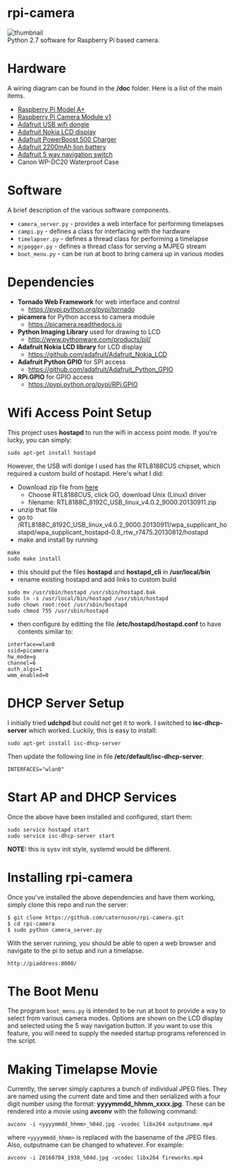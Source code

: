# rpi-camera
![thumbnail](http://caternuson.github.io/rpi-camera/static/rpi-camera-thumb.jpg)<br/>
Python 2.7 software for Raspberry Pi based camera.

# Hardware
A wiring diagram can be found in the **/doc** folder. Here is a list of the
main items.
* [Raspberry Pi Model A+](https://www.raspberrypi.org/products/model-a-plus/)
* [Raspberry Pi Camera Module v1](https://www.raspberrypi.org/products/camera-module/)
* [Adafruit USB wifi dongle](https://www.adafruit.com/products/814)
* [Adafruit Nokia LCD display](https://www.adafruit.com/products/338)
* [Adafruit PowerBoost 500 Charger](https://www.adafruit.com/products/1944)
* [Adafruit 2200mAh lion battery](https://www.adafruit.com/products/1781)
* [Adafruit 5 way navigation switch](https://www.adafruit.com/products/504)
* Canon WP-DC20 Waterproof Case

# Software
A brief description of the various software components.
* ```camera_server.py``` - provides a web interface for performing timelapses
* ```campi.py``` - defines a class for interfacing with the hardware
* ```timelapser.py``` - defines a thread class for performing a timelapse
* ```mjpegger.py``` - defines a thread class for serving a MJPEG stream
* ```boot_menu.py``` - can be run at boot to bring camera up in various modes

# Dependencies
* **Tornado Web Framework** for web interface and control
    * https://pypi.python.org/pypi/tornado
* **picamera** for Python access to camera module
    * https://picamera.readthedocs.io
* **Python Imaging Library** used for drawing to LCD
    * http://www.pythonware.com/products/pil/
* **Adafruit Nokia LCD library** for LCD display
    * https://github.com/adafruit/Adafruit_Nokia_LCD
* **Adafruit Python GPIO** for SPI access
    * https://github.com/adafruit/Adafruit_Python_GPIO
* **RPi.GPIO** for GPIO access
    * https://pypi.python.org/pypi/RPi.GPIO

# Wifi Access Point Setup
This project uses **hostapd** to run the wifi in access point mode. If you're
lucky, you can simply:
```
sudo apt-get install hostapd
```
However, the USB wifi donlge I used has the RTL8188CUS chipset, which required a custom
build of hostapd. Here's what I did:
* Download zip file from [here](http://www.realtek.com.tw/downloads/downloadsView.aspx?Langid=1&PNid=21&PFid=48&Level=5&Conn=4&DownTypeID=3&GetDown=false)
    * Choose RTL8188CUS, click GO, download Unix (Linux) driver
    * filename: RTL8188C_8192C_USB_linux_v4.0.2_9000.20130911.zip
* unzip that file
* go to  /RTL8188C_8192C_USB_linux_v4.0.2_9000.20130911/wpa_supplicant_hostapd/wpa_supplicant_hostapd-0.8_rtw_r7475.20130812/hostapd
* make and install by running
```
make
sudo make install
```
* this should put the files **hostapd** and **hostapd_cli** in **/usr/local/bin**
* rename existing hostapd and add links to custom build
```
sudo mv /usr/sbin/hostapd /usr/sbin/hostapd.bak 
sudo ln -s /usr/local/bin/hostapd /usr/sbin/hostapd 
sudo chown root:root /usr/sbin/hostapd 
sudo chmod 755 /usr/sbin/hostapd
```
* then configure by editting the file **/etc/hostapd/hostapd.conf** to have
contents similar to:
```
interface=wlan0
ssid=picamera
hw_mode=g
channel=6
auth_algs=1
wmm_enabled=0
```

# DHCP Server Setup
I initially tried **udchpd** but could not get it to work. I switched to
**isc-dhcp-server** which worked. Luckily, this is easy to install:
```
sudo apt-get install isc-dhcp-server
```
Then update the following line in file **/etc/default/isc-dhcp-server**:
```
INTERFACES="wlan0"
```

# Start AP and DHCP Services
Once the above have been installed and configured, start them:
```
sudo service hostapd start
sudo service isc-dhcp-server start
```
**NOTE:** this is sysv init style, systemd would be different.

# Installing rpi-camera
Once you've installed the above dependencies and have them working,
simply clone this repo and run the server:
```
$ git clone https://github.com/caternuson/rpi-camera.git
$ cd rpi-camera
$ sudo python camera_server.py
```
With the server running, you should be able to open a web browser and navigate
to the pi to setup and run a timelapse.
```
http://piaddress:8080/
```
# The Boot Menu
The program ```boot_menu.py``` is intended to be run at boot to provide a way
to select from various camera modes. Options are shown on the LCD display
and selected using the 5 way navigation button. If you want to use this feature,
you will need to supply the needed startup programs referenced in the script.

# Making Timelapse Movie
Currently, the server simply captures a bunch of individual JPEG files. They
are named using the current date and time and then serialized with a four
digit number using the format: **yyyymmdd_hhmm_xxxx.jpg**. These can
be rendered into a movie using **avconv** with the following command:
```
avconv -i <yyyymmdd_hhmm>_%04d.jpg -vcodec libx264 outputname.mp4
```
where ```<yyyymmdd_hhmm>``` is replaced with the basename of the JPEG files. Also,
outputname can be changed to whatever. For example:
```
avconv -i 20160704_1938_%04d.jpg -vcodec libx264 fireworks.mp4
```
